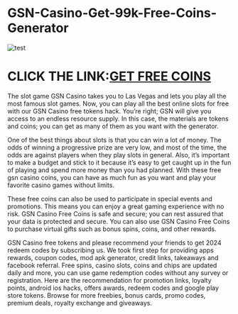 # GSN-Casino-Get-99k-Free-Coins-Generator

![test](https://encrypted-tbn0.gstatic.com/images?q=tbn:ANd9GcQ1W2tcRyhjJ1fR_qTszh9Kn94xj2jzgJBMUxtqh6hJvaDE7H86PBUs3o5ynZHdrv_LE5A&usqp=CAU)

# CLICK THE LINK:[GET FREE COINS](https://fundgamer.com/GSN/)

The slot game GSN Casino takes you to Las Vegas and lets you play all the most famous slot games. Now, you can play all the best online slots for free with our GSN Casino free tokens hack. You’re right; GSN will give you access to an endless resource supply. In this case, the materials are tokens and coins; you can get as many of them as you want with the generator.

One of the best things about slots is that you can win a lot of money. The odds of winning a progressive prize are very low, and most of the time, the odds are against players when they play slots in general. Also, it’s important to make a budget and stick to it because it’s easy to get caught up in the fun of playing and spend more money than you had planned. With these free gsn casino coins, you can have as much fun as you want and play your favorite casino games without limits.

These free coins can also be used to participate in special events and promotions. This means you can enjoy a great gaming experience with no risk. GSN Casino Free Coins is safe and secure; you can rest assured that your data is protected and secure. You can also use GSN Casino Free Coins to purchase virtual gifts such as bonus spins, coins, and other rewards. 

GSN Casino free tokens and please recommend your friends to get 2024 redeem codes by subscribing us. We took first step for providing apps rewards, coupon codes, mod apk generator, credit links, takeaways and facebook referral. Free spins, casino slots, coins and chips are updated daily and more, you can use game redemption codes without any survey or registration. Here are the recommendation for promotion links, loyalty points, android ios hacks, offers awards, redeem codes and google play store tokens. Browse for more freebies, bonus cards, promo codes, premium deals, royalty exchange and giveaways.
